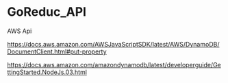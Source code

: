 # GoReduc_API

AWS Api

<https://docs.aws.amazon.com/AWSJavaScriptSDK/latest/AWS/DynamoDB/DocumentClient.html#put-property>

<https://docs.aws.amazon.com/amazondynamodb/latest/developerguide/GettingStarted.NodeJs.03.html>

